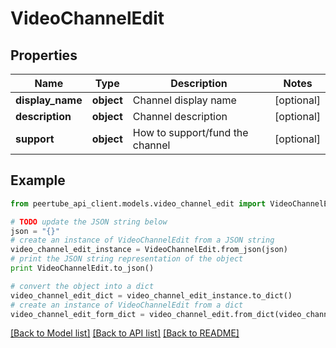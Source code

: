 # VideoChannelEdit


## Properties
Name | Type | Description | Notes
------------ | ------------- | ------------- | -------------
**display_name** | **object** | Channel display name | [optional] 
**description** | **object** | Channel description | [optional] 
**support** | **object** | How to support/fund the channel | [optional] 

## Example

```python
from peertube_api_client.models.video_channel_edit import VideoChannelEdit

# TODO update the JSON string below
json = "{}"
# create an instance of VideoChannelEdit from a JSON string
video_channel_edit_instance = VideoChannelEdit.from_json(json)
# print the JSON string representation of the object
print VideoChannelEdit.to_json()

# convert the object into a dict
video_channel_edit_dict = video_channel_edit_instance.to_dict()
# create an instance of VideoChannelEdit from a dict
video_channel_edit_form_dict = video_channel_edit.from_dict(video_channel_edit_dict)
```
[[Back to Model list]](../README.md#documentation-for-models) [[Back to API list]](../README.md#documentation-for-api-endpoints) [[Back to README]](../README.md)


